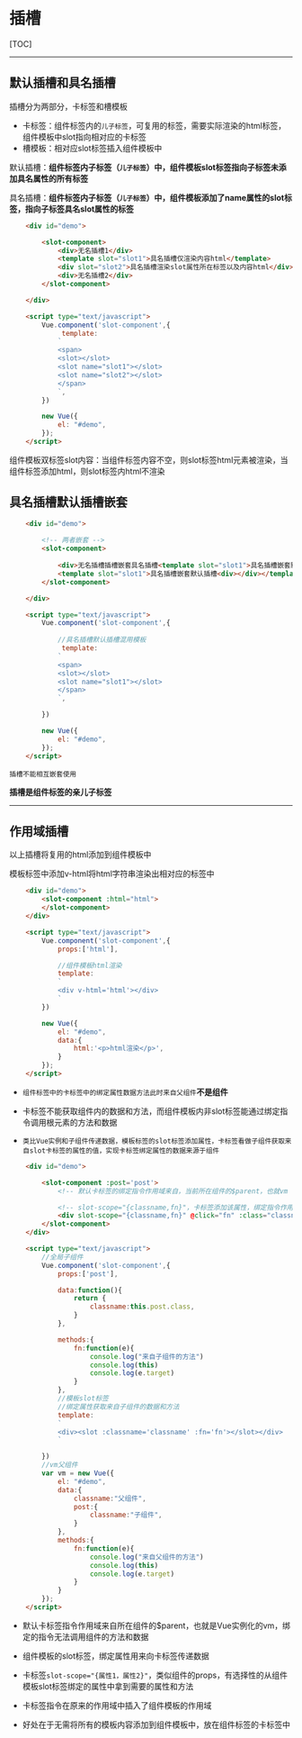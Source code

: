 # 插槽

[TOC]

***

## 默认插槽和具名插槽

插槽分为两部分，卡标签和槽模板

+ 卡标签：组件标签内的`儿子标签`，可复用的标签，需要实际渲染的html标签，组件模板中slot指向相对应的卡标签
+ 槽模板：相对应slot标签插入组件模板中

默认插槽：**组件标签内子标签（`儿子标签`）中，组件模板slot标签指向子标签未添加具名属性的所有标签**

具名插槽：**组件标签内子标签（`儿子标签`）中，组件模板添加了name属性的slot标签，指向子标签具名slot属性的标签**

```html
    <div id="demo">

        <slot-component>
            <div>无名插槽1</div>
            <template slot="slot1">具名插槽仅渲染内容html</template>
            <div slot="slot2">具名插槽渲染slot属性所在标签以及内容html</div>
            <div>无名插槽2</div>
        </slot-component>

    </div>

    <script type="text/javascript">
        Vue.component('slot-component',{
             template:
            `
            <span>
            <slot></slot>
            <slot name="slot1"></slot>
            <slot name="slot2"></slot>
            </span>
            `,
        })

        new Vue({
            el: "#demo",
        });
    </script>
```
组件模板双标签slot内容：当组件标签内容不空，则slot标签html元素被渲染，当组件标签添加html，则slot标签内html不渲染
## 具名插槽默认插槽嵌套

```html
    <div id="demo">
        
        <!-- 两者嵌套 -->
        <slot-component>
            
            <div>无名插槽插槽嵌套具名插槽<template slot="slot1">具名插槽嵌套默认插槽</template></div>
            <template slot="slot1">具名插槽嵌套默认插槽<div></div></template>
        </slot-component>

    </div>

    <script type="text/javascript">
        Vue.component('slot-component',{
            
		    //具名插槽默认插槽混用模板
             template:
            `
            <span>
            <slot></slot>
            <slot name="slot1"></slot>
            </span>
            `,

        })

        new Vue({
            el: "#demo",
        });
    </script>
```

`插槽不能相互嵌套使用`

**插槽是组件标签的亲儿子标签**

***

## 作用域插槽

以上插槽将复用的html添加到组件模板中

模板标签中添加v-html将html字符串渲染出相对应的标签中

```html
    <div id="demo">
        <slot-component :html="html">
        </slot-component>
    </div>

    <script type="text/javascript">
        Vue.component('slot-component',{
            props:['html'],

            //组件模板html渲染
            template:
            `
            <div v-html='html'></div>
            `
        })

        new Vue({
            el: "#demo",
            data:{
                html:'<p>html渲染</p>',
            }
        });
    </script>
```

+ `组件标签中的卡标签中的绑定属性数据方法此时来自父组件`**不是组件**

+ 卡标签不能获取组件内的数据和方法，而组件模板内非slot标签能通过绑定指令调用根元素的方法和数据

+ `类比Vue实例和子组件传递数据，模板标签的slot标签添加属性，卡标签看做子组件获取来自slot卡标签的属性的值，实现卡标签绑定属性的数据来源于组件`

```html
    <div id="demo">

        <slot-component :post='post'>
            <!-- 默认卡标签的绑定指令作用域来自，当前所在组件的$parent，也就vm -->

            <!-- slot-scope="{classname,fn}"，卡标签添加该属性，绑定指令作用域变更为所在组件，其中记录着从组件中拿到的变量和函数变量，当方法slot-scope没有，则从父组件中拿 -->
            <div slot-scope="{classname,fn}" @click="fn" :class="classname" style="width: 100px;height: 100px;background-color: pink"></div>
        </slot-component>
    </div>

    <script type="text/javascript">
        //全局子组件
        Vue.component('slot-component',{
            props:['post'],

            data:function(){
                return {
                    classname:this.post.class,
                }
            },

            methods:{
                fn:function(e){
                    console.log("来自子组件的方法")
                    console.log(this)
                    console.log(e.target)
                }
            },
            //模板slot标签
            //绑定属性获取来自子组件的数据和方法
            template:
            `
            <div><slot :classname='classname' :fn='fn'></slot></div>
            `

        })
        //vm父组件
        var vm = new Vue({
            el: "#demo",
            data:{
                classname:"父组件",
                post:{
                    classname:"子组件",
                }
            },
            methods:{
                fn:function(e){
                    console.log("来自父组件的方法")
                    console.log(this)
                    console.log(e.target)
                }
            }
        });
    </script>
```

+ 默认卡标签指令作用域来自所在组件的$parent，也就是Vue实例化的vm，绑定的指令无法调用组件的方法和数据

+ 组件模板的slot标签，绑定属性用来向卡标签传递数据

+ 卡标签`slot-scope="{属性1，属性2}"`，类似组件的props，有选择性的从组件模板slot标签绑定的属性中拿到需要的属性和方法

+ 卡标签指令在原来的作用域中插入了组件模板的作用域

+ 好处在于无需将所有的模板内容添加到组件模板中，放在组件标签的卡标签中

